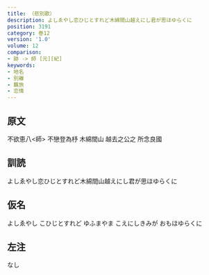 ```yaml
---
title: （悲別歌）
description: よしゑやし恋ひじとすれど木綿間山越えにし君が思ほゆらくに
position: 3191
category: 巻12
version: '1.0'
volume: 12
comparison:
- 跡 -> 師 [元][紀]
keywords:
- 地名
- 別離
- 羈旅
- 恋情
---
```


## 原文

不欲恵八<師> 不戀登為杼 木綿間山 越去之公之 所念良國

## 訓読

よしゑやし恋ひじとすれど木綿間山越えにし君が思ほゆらくに

## 仮名

よしゑやし こひじとすれど ゆふまやま こえにしきみが おもほゆらくに

## 左注

なし
